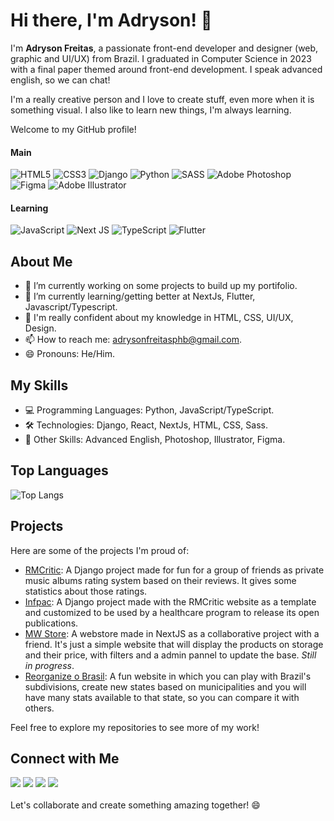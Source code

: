 
<!--
**AdrysonFreitas/AdrysonFreitas** is a ✨ _special_ ✨ repository because its `README.md` (this file) appears on your GitHub profile.

Here are some ideas to get you started:

- 🔭 I’m currently working on ...
- 🌱 I’m currently learning ...
- 👯 I’m looking to collaborate on ...
- 🤔 I’m looking for help with ...
- 💬 Ask me about ...
- 📫 How to reach me: ...
- 😄 Pronouns: ...
- ⚡ Fun fact: ...
-->

# Hi there, I'm Adryson! 👋

I'm **Adryson Freitas**, a passionate front-end developer and designer (web, graphic and UI/UX) from Brazil. I graduated in Computer Science in 2023 with a final paper themed around front-end development. I speak advanced english, so we can chat!

I'm a really creative person and I love to create stuff, even more when it is something visual. I also like to learn new things, I'm always learning.

Welcome to my GitHub profile! 

#### Main
![HTML5](https://img.shields.io/badge/html5-%23E34F26.svg?style=for-the-badge&logo=html5&logoColor=white)
![CSS3](https://img.shields.io/badge/css3-%231572B6.svg?style=for-the-badge&logo=css3&logoColor=white)
![Django](https://img.shields.io/badge/django-%23092E20.svg?style=for-the-badge&logo=django&logoColor=white)
![Python](https://img.shields.io/badge/python-3670A0?style=for-the-badge&logo=python&logoColor=ffdd54)
![SASS](https://img.shields.io/badge/SASS-hotpink.svg?style=for-the-badge&logo=SASS&logoColor=white)
![Adobe Photoshop](https://img.shields.io/badge/adobe%20photoshop-%2331A8FF.svg?style=for-the-badge&logo=adobe%20photoshop&logoColor=white)
![Figma](https://img.shields.io/badge/figma-%23F24E1E.svg?style=for-the-badge&logo=figma&logoColor=white)
![Adobe Illustrator](https://img.shields.io/badge/adobe%20illustrator-%23FF9A00.svg?style=for-the-badge&logo=adobe%20illustrator&logoColor=white)

#### Learning
![JavaScript](https://img.shields.io/badge/javascript-%23323330.svg?style=for-the-badge&logo=javascript&logoColor=%23F7DF1E)
![Next JS](https://img.shields.io/badge/Next-black?style=for-the-badge&logo=next.js&logoColor=white)
![TypeScript](https://img.shields.io/badge/typescript-%23007ACC.svg?style=for-the-badge&logo=typescript&logoColor=white)
![Flutter](https://img.shields.io/badge/Flutter-%2302569B.svg?style=for-the-badge&logo=Flutter&logoColor=white)

## About Me

- 🔭 I’m currently working on some projects to build up my portifolio.
- 🌱 I’m currently learning/getting better at NextJs, Flutter, Javascript/Typescript.
- 💬 I'm really confident about my knowledge in HTML, CSS, UI/UX, Design.
- 📫 How to reach me: adrysonfreitasphb@gmail.com.
- 😄 Pronouns: He/Him.

## My Skills

- 💻 Programming Languages: Python, JavaScript/TypeScript.
- 🛠️ Technologies: Django, React, NextJs, HTML, CSS, Sass.
- 🧩 Other Skills: Advanced English, Photoshop, Illustrator, Figma.

## Top Languages

![Top Langs](https://github-readme-stats.vercel.app/api/top-langs/?username=adrysonfreitas)

## Projects

Here are some of the projects I'm proud of:

- [RMCritic](https://github.com/AdrysonFreitas/rmcritic): A Django project made for fun for a group of friends as private music albums rating system based on their reviews. It gives some statistics about those ratings.
- [Infpac](https://github.com/AdrysonFreitas/infpac-site): A Django project made with the RMCritic website as a template and customized to be used by a healthcare program to release its open publications.
- [MW Store](https://github.com/mwmodaesportiva/mwmodaesportiva_ecommerce): A webstore made in NextJS as a collaborative project with a friend. It's just a simple website that will display the products on storage and their price, with filters and a admin pannel to update the base. _Still in progress_.
- [Reorganize o Brasil](https://github.com/AdrysonFreitas/reorganize-o-brasil): A fun website in which you can play with Brazil's subdivisions, create new states based on municipalities and you will have many stats available to that state, so you can compare it with others. 


Feel free to explore my repositories to see more of my work!

## Connect with Me

<div>
<a href="https://www.linkedin.com/in/adryson" target="_blank"><img loading="lazy" src="https://img.shields.io/badge/-LinkedIn-%230077B5?style=for-the-badge&logo=linkedin&logoColor=white" target="_blank"></a>  
<a href="https://www.behance.net/adryson" target="_blank"><img loading="lazy" src="https://img.shields.io/badge/Behance-1769ff?style=for-the-badge&logo=behance&logoColor=white" target="_blank"></a>  
<a href="https://instagram.com/meiamadryson" target="_blank"><img loading="lazy" src="https://img.shields.io/badge/-Instagram-%23E4405F?style=for-the-badge&logo=instagram&logoColor=white" target="_blank"></a>
<a href = "mailto:contato@adrysonfreitasphb@gmail.com"><img loading="lazy" src="https://img.shields.io/badge/Gmail-D14836?style=for-the-badge&logo=gmail&logoColor=white" target="_blank"></a> 
</div>

<br>
Let's collaborate and create something amazing together! 😄
